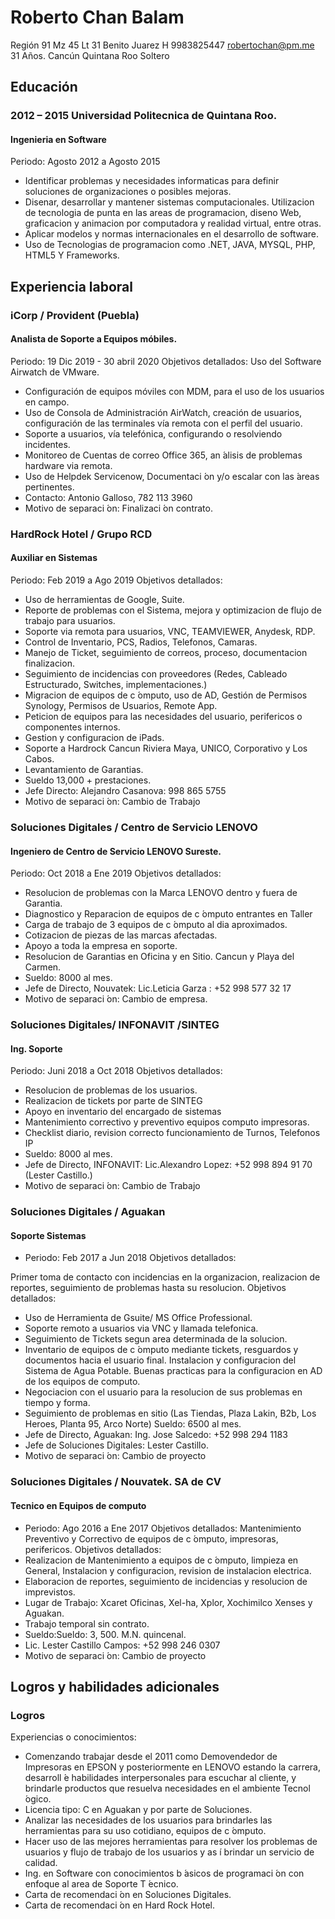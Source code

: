 # Roberto Chan Balam

Región 91 Mz 45 Lt 31
Benito Juarez
H 9983825447
robertochan@pm.me
31 Años.
Cancún Quintana Roo
Soltero

## Educación

### 2012 – 2015 Universidad Politecnica de Quintana Roo.

#### Ingenieria en Software

Periodo: Agosto 2012 a Agosto 2015
- Identificar problemas y necesidades informaticas para definir soluciones de organizaciones o
posibles mejoras.
- Disenar, desarrollar y mantener sistemas computacionales.
Utilizacion de tecnologia de punta en las areas de programacion, diseno Web, graficacion y
animacion por computadora y realidad virtual, entre otras.
- Aplicar modelos y normas internacionales en el desarrollo de software.
- Uso de Tecnologias de programacion como .NET, JAVA, MYSQL, PHP, HTML5 Y
Frameworks.

## Experiencia laboral

### iCorp / Provident (Puebla)

#### Analista de Soporte a Equipos móbiles.

Periodo: 19 Dic 2019 - 30 abril 2020
Objetivos detallados:
Uso del Software Airwatch de VMware.

- Configuración de equipos móviles con MDM, para el uso de los usuarios en campo.
- Uso de Consola de Administración AirWatch, creación de usuarios, configuración de las
terminales vía remota con el perfil del usuario.
- Soporte a usuarios, vía telefónica, configurando o resolviendo incidentes.
- Monitoreo de Cuentas de correo Office 365, an ́alisis de problemas hardware via remota.
- Uso de Helpdek Servicenow, Documentaci ́on y/o escalar con las ́areas pertinentes.
- Contacto: Antonio Galloso, 782 113 3960
- Motivo de separaci ́on: Finalizaci ́on contrato.

### HardRock Hotel / Grupo RCD

#### Auxiliar en Sistemas


Periodo: Feb 2019 a Ago 2019
Objetivos detallados:

- Uso de herramientas de Google, Suite.
- Reporte de problemas con el Sistema, mejora y optimizacion de flujo de trabajo para
usuarios.
- Soporte via remota para usuarios, VNC, TEAMVIEWER, Anydesk, RDP.
- Control de Inventario, PCS, Radios, Telefonos, Camaras.
- Manejo de Ticket, seguimiento de correos, proceso, documentacion finalizacion.
- Seguimiento de incidencias con proveedores (Redes, Cableado Estructurado, Switches,
implementaciones.)
- Migracion de equipos de c ́omputo, uso de AD, Gestión de Permisos Synology, Permisos de
Usuarios, Remote App.
- Peticion de equipos para las necesidades del usuario, perifericos o componentes internos.
- Gestion y configuracion de iPads.
- Soporte a Hardrock Cancun Riviera Maya, UNICO, Corporativo y Los Cabos.
- Levantamiento de Garantias.
- Sueldo 13,000 + prestaciones.
- Jefe Directo: Alejandro Casanova: 998 865 5755
- Motivo de separaci ́on: Cambio de Trabajo


### Soluciones Digitales / Centro de Servicio LENOVO

#### Ingeniero de Centro de Servicio LENOVO Sureste.


Periodo: Oct 2018 a Ene 2019
Objetivos detallados:

- Resolucion de problemas con la Marca LENOVO dentro y fuera de Garantia.
- Diagnostico y Reparacion de equipos de c ́omputo entrantes en Taller
- Carga de trabajo de 3 equipos de c ́omputo al dia aproximados.
- Cotizacion de piezas de las marcas afectadas.
- Apoyo a toda la empresa en soporte.
- Resolucion de Garantias en Oficina y en Sitio. Cancun y Playa del Carmen.
- Sueldo: 8000 al mes.
- Jefe de Directo, Nouvatek: Lic.Leticia Garza : +52 998 577 32 17
- Motivo de separaci ́on: Cambio de empresa.

### Soluciones Digitales/ INFONAVIT /SINTEG

#### Ing. Soporte


Periodo: Juni 2018 a Oct 2018
Objetivos detallados:

- Resolucion de problemas de los usuarios.
- Realizacion de tickets por parte de SINTEG
- Apoyo en inventario del encargado de sistemas
- Mantenimiento correctivo y preventivo equipos computo impresoras.
- Checklist diario, revision correcto funcionamiento de Turnos, Telefonos IP
- Sueldo: 8000 al mes.
- Jefe de Directo, INFONAVIT: Lic.Alexandro Lopez: +52 998 894 91 70 (Lester Castillo.)
- Motivo de separaci ́on: Cambio de Trabajo

### Soluciones Digitales / Aguakan

#### Soporte Sistemas

- Periodo: Feb 2017 a Jun 2018
Objetivos detallados:

Primer toma de contacto con incidencias en la organizacion, realizacion de reportes, seguimiento
de problemas hasta su resolucion.
Objetivos detallados:
- Uso de Herramienta de Gsuite/ MS Office Professional.
- Soporte remoto a usuarios via VNC y llamada telefonica.
- Seguimiento de Tickets segun area determinada de la solucion.
- Inventario de equipos de c ́omputo mediante tickets, resguardos y documentos hacia el usuario
final.
Instalacion y configuracion del Sistema de Agua Potable.
Buenas practicas para la configuracion en AD de los equipos de computo.
- Negociacion con el usuario para la resolucion de sus problemas en tiempo y forma.
- Seguimiento de problemas en sitio (Las Tiendas, Plaza Lakin, B2b, Los Heroes, Planta 95,
Arco Norte)
Sueldo: 6500 al mes.
- Jefe de Directo, Aguakan: Ing. Jose Salcedo: +52 998 294 1183
- Jefe de Soluciones Digitales: Lester Castillo.
- Motivo de separaci ́on: Cambio de proyecto

### Soluciones Digitales / Nouvatek. SA de CV

#### Tecnico en Equipos de computo

- Periodo: Ago 2016 a Ene 2017
Objetivos detallados:
Mantenimiento Preventivo y Correctivo de equipos de c ́omputo, impresoras, perifericos.
Objetivos detallados:
- Realizacion de Mantenimiento a equipos de c ́omputo, limpieza en General, Instalacion y
configuracion, revision de instalacion electrica.
- Elaboracion de reportes, seguimiento de incidencias y resolucion de imprevistos.
- Lugar de Trabajo: Xcaret Oficinas, Xel-ha, Xplor, Xochimilco Xenses y Aguakan.
- Trabajo temporal sin contrato.
- Sueldo:Sueldo: 3, 500. M.N. quincenal.
- Lic. Lester Castillo Campos: +52 998 246 0307
- Motivo de separaci ́on: Cambio de proyecto


## Logros y habilidades adicionales

### Logros


Experiencias o conocimientos:

- Comenzando trabajar desde el 2011 como Demovendedor de Impresoras en EPSON y
posteriormente en LENOVO estando la carrera, desarroll ́e habilidades interpersonales para
escuchar al cliente, y brindarle productos que resuelva necesidades en el ambiente Tecnol ́ogico.
- Licencia tipo: C en Aguakan y por parte de Soluciones.
- Analizar las necesidades de los usuarios para brindarles las herramientas para su uso cotidiano,
equipos de c ́omputo.
- Hacer uso de las mejores herramientas para resolver los problemas de usuarios y flujo de
trabajo de los usuarios y as ́ı brindar un servicio de calidad.
- Ing. en Software con conocimientos b ́asicos de programaci ́on con enfoque al area de Soporte
T ́ecnico.
- Carta de recomendaci ́on en Soluciones Digitales.
- Carta de recomendaci ́on en Hard Rock Hotel.
